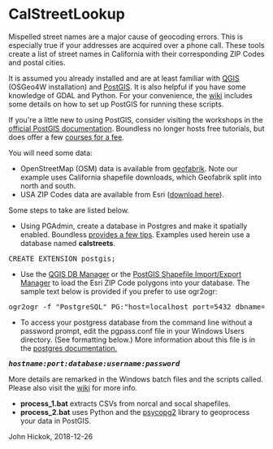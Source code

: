 # CalStreetLookup
<p>
Mispelled street names are a major cause of geocoding errors. This is especially true if your addresses are acquired over a phone call. These tools create a list of street names in California with their corresponding ZIP Codes and postal cities.
</p>
<p>
It is assumed you already installed and are at least familiar with <a href="https://qgis.org/en/site/">QGIS</a> (OSGeo4W installation) and <a href="https://postgis.net/">PostGIS</a>. It is also helpful if you have some knowledge of GDAL and Python. For your convenience, the <a href="https://github.com/johnhickok/CalStreetLookup/wiki">wiki</a> includes some details on how to set up PostGIS for running these scripts.
</p>
<p>
If you're a little new to using PostGIS, consider visiting the workshops in the <a href="https://postgis.net/workshops/postgis-intro">official PostGIS documentation</a>. Boundless no longer hosts free tutorials, but does offer a few <a href="https://learn.boundlessgeo.com/series/postgis">courses for a fee</a>. 
</p>
<p>
You will need some data:
<ul>
  <li>OpenStreetMap (OSM) data is available from <a href="https://www.geofabrik.de/">geofabrik</a>. Note our example uses California shapefile downloads, which Geofabrik split into north and south.</li>
  <li>USA ZIP Codes data are available from Esri (<a href="http://www.arcgis.com/home/item.html?id=8d2012a2016e484dafaac0451f9aea24">download here</a>).</li>
</ul>

Some steps to take are listed below.
<ul>
    <li>Using PGAdmin, create a database in Postgres and make it spatially enabled. Boundless <a href="https://connect.boundlessgeo.com/docs/suite/4.8/dataadmin/pgGettingStarted/createdb.html">provides a few tips</a>. Examples used herein use a database named <b>calstreets</b>.</li>
</ul>

<pre>
CREATE EXTENSION postgis;
</pre>

<ul>
  <li>Use the <a href="http://docs.qgis.org/2.18/en/docs/user_manual/plugins/plugins_db_manager.html">QGIS DB Manager</a> or the <a href="https://connect.boundlessgeo.com/docs/suite/4.8/dataadmin/pgGettingStarted/pgshapeloader.html">PostGIS Shapefile Import/Export Manager</a> to load the Esri ZIP Code polygons into your database. The sample text below is provided if you prefer to use ogr2ogr:</li>
 </ul>

<pre>
ogr2ogr -f "PostgreSQL" PG:"host=localhost port=5432 dbname=calstreets user=<i><b>your login</b></i> password=<i><b>your password</b></i>" -s_srs EPSG:4326 -t_srs EPSG:4326 zip_poly.gdb -sql "SELECT ZIP_CODE, PO_NAME, STATE FROM zip_poly AS USA_ZIP_POLY" -overwrite -progress --config PG_USE_COPY YES -nlt MULTIPOLYGON
</pre>

<ul>
  <li>To access your postgress database from the command line without a password prompt, edit the pgpass.conf file in your Windows Users directory. (See formatting below.) More information about this file is in the <a href="https://www.postgresql.org/docs/current/static/libpq-pgpass.html">postgres documentation.</a></li>
</ul>

<pre>
<b><i>hostname:port:database:username:password</i></b>
</pre>

<p>
More details are remarked in the Windows batch files and the scripts called. Please also visit the <a href="https://github.com/johnhickok/CalStreetLookup/wiki">wiki</a> for more info.
<ul>
  <li><b>process_1.bat</b> extracts CSVs from norcal and socal shapefiles.</li>
  <li><b>process_2.bat</b> uses Python and the <a href="http://initd.org/psycopg/docs/index.html">psycopg2</a> library to geoprocess your data in PostGIS.</li>
</ul>  

John Hickok, 2018-12-26
</p>
